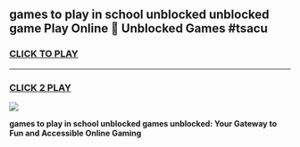 
## games to play in school unblocked unblocked game Play Online 👋 Unblocked Games #tsacu
<h3>
<a href="https://premium.freeplayer.one?title=games_to_play_in_school_unblocked&ref=21F">CLICK TO PLAY</a></h3>
<hr>

<h3>
<a href="https://premium.freeplayer.one?title=games_to_play_in_school_unblocked&ref=21F">CLICK 2 PLAY</a>
  
</h3>

<a href="https://premium.freeplayer.one?title=games_to_play_in_school_unblocked&ref=21F/"><img src="https://clearcache.store/games.png"></a>


**games to play in school unblocked games unblocked: Your Gateway to Fun and Accessible Online Gaming**
